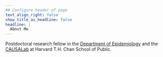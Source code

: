 ```yaml
---
## Configure header of page
text_align_right: false
show_title_as_headline: false
headline: |
  About Me
---
```


<!-- this is a subheadline -->
Postdoctoral research fellow in the [Department of Epidemiology](https://www.hsph.harvard.edu/epidemiology/) 
and the [CAUSALab](https://causalab.sph.harvard.edu/) at Harvard T.H. Chan School of Public.